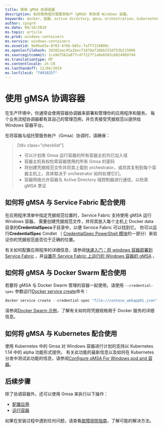 ```yaml
---
title: 使用 gMSA 协调容器
description: 如何使用组托管服务帐户（gMSA）来协调 Windows 容器。
keywords: docker，容器，active directory，gmsa，orchestration，kubernetes，组托管服务帐户，组托管服务帐户
author: rpsqrd
ms.date: 09/10/2019
ms.topic: article
ms.prod: windows-containers
ms.service: windows-containers
ms.assetid: 9e06ad3a-0783-476b-b85c-faff7234809c
ms.openlocfilehash: 3d102aac45a1becf1879a718bb255d753b215006
ms.sourcegitcommit: 1ca9d7562a877c47f227f1a8e6583cb024909749
ms.translationtype: MT
ms.contentlocale: zh-CN
ms.lasthandoff: 12/04/2019
ms.locfileid: "74910257"
---
```

# <a name="orchestrate-containers-with-a-gmsa"></a>使用 gMSA 协调容器

在生产环境中，你通常会使用容器协调器来部署和管理你的应用程序和服务。 每个业务流程协调器都有其自己的管理范例，并负责接受凭据规范以提供给 Windows 容器平台。

在将容器与组托管服务帐户（Gmsa）协调时，请确保：

> [!div class="checklist"]
> * 可以计划用 Gmsa 运行容器的所有容器主机均已加入域
> * 容器主机有权检索容器使用的所有 Gmsa 的密码
> * 将创建凭据规范文件并将其上载到 orchestrator，或将其复制到每个容器主机上，具体取决于 orchestrator 如何处理它们。
> * 容器网络允许容器与 Active Directory 域控制器进行通信，以检索 gMSA 票证

## <a name="how-to-use-gmsa-with-service-fabric"></a>如何将 gMSA 与 Service Fabric 配合使用

在应用程序清单中指定凭据规范位置时，Service Fabric 支持使用 gMSA 运行 Windows 容器。 需要创建凭据规范文件，并将其放入每个主机上 Docker data 目录的**CredentialSpecs**子目录中，以便 Service Fabric 可以找到它。 你可以运行**CredentialSpec** Cmdlet （ [CredentialSpec PowerShell 模块](https://aka.ms/credspec)的一部分）来验证你的凭据规范是否位于正确的位置。

有关如何配置应用程序的详细信息，请参阅[快速入门：将 windows 容器部署到 Service Fabric](https://docs.microsoft.com/azure/service-fabric/service-fabric-quickstart-containers) ，并[设置在 Service Fabric 上运行的 Windows 容器的 gMSA](https://docs.microsoft.com/azure/service-fabric/service-fabric-setup-gmsa-for-windows-containers) 。

## <a name="how-to-use-gmsa-with-docker-swarm"></a>如何将 gMSA 与 Docker Swarm 配合使用

若要将 gMSA 与 Docker Swarm 管理的容器一起使用，请使用 `--credential-spec` 参数运行[Docker service create](https://docs.docker.com/engine/reference/commandline/service_create/)命令：

```powershell
docker service create --credential-spec "file://contoso_webapp01.json" --hostname "WebApp01" <image name>
```

请参阅[Docker Swarm 示例](https://docs.docker.com/engine/reference/commandline/service_create/#provide-credential-specs-for-managed-service-accounts-windows-only)，了解有关如何将凭据规格用于 Docker 服务的详细信息。

## <a name="how-to-use-gmsa-with-kubernetes"></a>如何将 gMSA 与 Kubernetes 配合使用

使用 Kubernetes 中的 Gmsa 对 Windows 容器进行计划的支持以 Kubernetes 1.14 中的 alpha 功能形式提供。 有关此功能的最新信息以及如何在 Kubernetes 分发中测试此功能的信息，请参阅[Configure gMSA For Windows pod and 容器](https://kubernetes.io/docs/tasks/configure-pod-container/configure-gmsa)。

## <a name="next-steps"></a>后续步骤

除了协调容器外，还可以使用 Gmsa 来执行以下操作：

- [配置应用](gmsa-configure-app.md)
- [运行容器](gmsa-run-container.md)

如果在安装过程中遇到任何问题，请查看[故障排除指南](gmsa-troubleshooting.md)，了解可能的解决方法。
